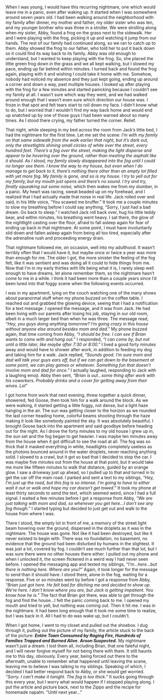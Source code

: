 When I was young, I would have this recurring nightmare, one which would leave me in a panic, even after waking up. It started when I was somewhere around seven years old. I had been walking around the neighborhood with my family after dinner, my mother and father, my older sister who was ten, and my younger brother who was three in a stroller. We were strolling along when my sister, Abby, found a frog on the grass next to the sidewalk. Her and I were playing with the frog, picking it up and watching it jump from our hands. The rest of our family had continued along, so we ran to catch up to them. Abby showed the frog to our father, who told her to put it back down so it could find its way back to its family. Abby was old enough to understand, but I wanted to keep playing with the frog. So, she placed the little green frog down in the grass and we all kept walking, but I slowed my pace, ending up far behind within minutes. I turned back and found the frog again, playing with it and wishing I could take it home with me. Somehow, nobody had noticed my absence and they just kept going, ending up around a corner and down a way, past multiple houses. I looked up after playing with the frog for a few minutes and started panicking because I couldn’t see my family at all. I wasn’t sure which way they went, and we had walked around enough that I wasn’t even sure which direction our house was. I froze in that spot and felt tears start to roll down my face. I didn’t know what to do, but I worried that I wouldn’t find my way back home and would end up snatched up by one of those guys I had been warned about so many times. As I stood there crying, my father turned the corner. Relief.

That night, while sleeping in my bed across the room from Jack’s little bed, I had the nightmare for the first time. Let me set the scene: *I’m with my family on that same sidewalk from the walk earlier that night, but it’s dark out, only the streetlights shining small circles of white over the street, every hundred feet. There’s a fog over the street, making the light disperse and appear to be hovering over the ground, rather than meeting the asphalt like it should. As I stood, my family slowly disappeared into the fog until I could no longer see them. I know the way to my house, but even when I do manage to get back to it, there’s nothing there other than an empty lot filled with yet more fog. My family is gone, and so is my house. I try to yell out for my family, but my mouth just opens and there’s no sound. I try and try, finally squeaking out some noise,* which then wakes me from my slumber, in a panic. My heart was racing, sweat beaded up on my forehead, and I realized that I had actually made that noise in real life. Jack rolled over and said, in his little voice, “You scawed me bruffer.” It took me a couple minutes to slow my breathing before I could say anything, “Sorry, I just had a bad dream. Go back to sleep.” I watched Jack roll back over, hug his little teddy bear, and within minutes, his breathing went heavy. I sat there, the glow of the nightlight casting over the floor, afraid to fall asleep again for fear of ending up back in that nightmare. At some point, I must have involuntarily slid down and fallen asleep again from being all too tired, especially after the adrenaline rush and proceeding energy drain.

That nightmare followed me, on occasion, well into my adulthood. It wasn’t terribly often that I would have it, but maybe once or twice a year was more than enough for me. The older I got, the more sinister the feeling of the fog felt, like it was sentient and was doing all it could to hide things from me. Now that I’m in my early thirties with life being what it is, I rarely sleep well enough to have dreams, let alone remember them, so the nightmare hasn’t come to me in a while. I think it had been more than a couple years since I’d been lured into that foggy scene when the following events occurred.

I was in my apartment, lying on the couch watching one of the many shows about paranormal stuff when my phone buzzed on the coffee table. I reached out and grabbed the glowing device, seeing that I had a notification for a text message. I opened the message, and it was from Jack. He had been living with our parents after losing his job, staying in our old room, albeit in a much larger bed than when he was three. The message read, *“Hey, you guys doing anything tomorrow? I’m going crazy in this house without anyone else around besides mom and dad.”* My phone buzzed again, that time coming from Abby, *“I should be free. I can see if Brian wants to come with and hang out.”* I responded, *“I can come by, but not until a little later, like maybe after 7:30 or 8:00.”* I lived a good forty minutes away and would have to shower after work, in addition to feeding my dog and taking him for a walk. Jack replied, *“Sounds good. I’m sure mom and dad will talk your guys ears off, but if we can get down to the basement at some point, we can play games or whatever. Something fun that doesn’t involve mom and dad for once.”* I actually laughed, responding to Jack with a laughing emoji. Abby then sent, *“Brian is out…some thing after work with his coworkers. Probably drinks and a cover for getting away from their wives. Lol”*

I got home from work that next evening, threw together a quick dinner, showered, fed Goose, then took him for a walk around the block. As we were walking, it started getting a little foggy, not dense, but a light haze hanging in the air. The sun was getting closer to the horizon as we rounded the last corner heading home, colorful beams shooting through the haze making it look like somebody painted the sky. It was absolutely beautiful. I brought Goose back into the apartment and said goodbye before heading out for the night. As I drove the forty minutes to my old house I grew up in, the sun set and the fog began to get heavier. I was maybe ten minutes away from the house when it got difficult to see the road at all. The fog was so thick that it masked everything in white, headlights completely useless as the photons bounced around in the water droplets, never reaching anything solid. I slowed to a crawl, but it got so bad that I decided to stop the car. I was maybe five minutes out from the house at that point, but it would take me more like fifteen minutes to walk that distance, guided by an orange glow. I saw a driveway just up ahead, so I pulled up to that and turned in to get the car off the main road. I parked and sent a text to my siblings, *“Hey, I’m just up the road, but this fog is so intense. I’m going to have to either wait it out or walk and hope my car doesn’t get towed.”* It took my phone at least thirty seconds to send the text, which seemed weird, since I had a full signal. I waited a few minutes before I got a response from Abby, *“We are just talking with mom and dad, so whenever you get here…I don’t see any fog though.”* I started typing but decided to just get out and walk to the house from where I was.

There I stood, the empty lot in front of me, a memory of the street light beam hovering over the ground, dispersed in the droplets as it was in the nightmare. The house was gone. Not like it had been destroyed, but like it never existed to begin with. There was no foundation, no basement, no evidence that the ground had been disturbed by humans in the slightest. It was just a lot, covered by fog. I couldn’t see much further than that lot, but I was sure there were no other houses there either. I pulled out my phone and when I unlocked it, the screen flickered in a weird way I had never seen before. I opened the messaging app and texted my siblings, *“I’m…here…but there is nothing here. Where are you?”* Again, it took longer for the message to send than it should have. I stood there, alone in the fog, waiting for a response. Five or so minutes went by before I got a response from Abby, *“Brian just got here. He felt bad for ditching me and decided to show up. We’re here. I don’t know where you are, but Jack is getting impatient. You know how he is.”* The fact that Brian got there, was able to get through the fog and find the house…I felt the panic coming back to me. I opened my mouth and tried to yell, but nothing was coming out. Then it hit me. I was in the nightmare. It had been long enough that it took me some time to realize, but I was back in it. All I had to do was wake up, but I couldn't.

When I got home, I went to my closet and pulled out the shoebox. I dug through it, pulling out the picture of my family, the article stuck to the back of the picture: ***Entire Town Consumed by Raging Fire, Hundreds of Families Trapped and Burned Alive***. ***Arson Suspected.*** My nightmare wasn’t just a dream. I lost them all, including Brian, that one fateful night, and I will never forgive myself for not being there with them. It still haunts me to this day, obviously. Every year, being forced out there to the aftermath, unable to remember what happened until leaving the scene, leaving me to believe I was talking to my siblings. Speaking of which, I decided I had better respond back to Abby, or she would get worried. *“Sorry. I can’t make it tonight. The fog is too thick.”* It sucks going through this every year, but I worry what would happen if I stopped playing along. I put the article and picture back, next to the Zippo and the recipe for homemade napalm. "Until next year..."
